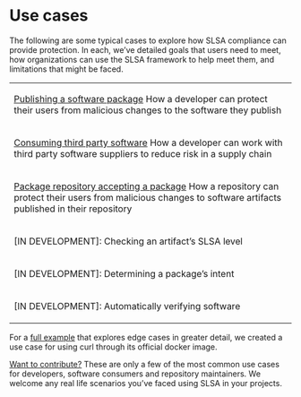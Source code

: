 # Use cases

<span class="subtitle">

The following are some typical cases to explore how SLSA compliance can provide protection. In each, we’ve detailed goals that users need to meet, how organizations can use the SLSA framework to help meet them, and limitations that might be faced.

</span>

<table class="link-tree use-cases">
<tr>
<td>

[Publishing a software package](/publishing-a-software-package.md)
How a developer can protect their users from malicious changes to the software they publish

</td>
</tr>
<tr>
<td>

[Consuming third party software](/consuming-third-party-software.md)
How a developer can work with third party software suppliers to reduce risk in a supply chain

</td>
</tr>
<tr>
<td>

[Package repository accepting a package](/package-repository-accepting-a-software-package.md)
How a repository can protect their users from malicious changes to software artifacts published in their repository

</td>
</tr>
<tr>
<td>

[IN DEVELOPMENT]: Checking an artifact’s SLSA level

</td>
</tr>
<tr>
<td>

[IN DEVELOPMENT]: Determining a package’s intent

</td>
</tr>
<td>

[IN DEVELOPMENT]: Automatically verifying software
</td>
</tr>

</table>

For a [full example](../example.md) that explores edge cases in greater detail, we created a use case for using curl through its official docker image.

[Want to contribute?](https://github.com/slsa-framework/slsa/tree/main/case-studies) These are only a few of the most common use cases for developers, software consumers and repository maintainers.  We welcome any real life scenarios you’ve faced using SLSA in your projects.
